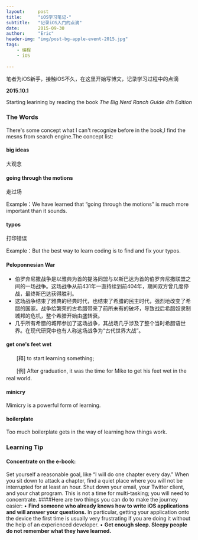 ```yaml
---
layout:     post
title:      "iOS学习笔记-"
subtitle:   "记录iOS入门的点滴"
date:       2015-09-30
author:     "Eric"
header-img: "img/post-bg-apple-event-2015.jpg"
tags:
    - 编程
    - iOS
    
---
```


笔者为iOS新手，接触iOS不久，在这里开始写博文，记录学习过程中的点滴

**2015.10.1**

Starting learining by reading the book *The Big Nerd Ranch Guide 4th Edition*

### The Words
There's some concept what I can't recognize before in the book,I find the mesns from search engine.The concept list:
#### big ideas
大观念
	
#### going through the motions
走过场 

Example：We have learned that “going through the motions” is much more important than it sounds. 
	
#### typos
打印错误 

Example：But the best way to learn coding is to find and fix your typos. 
	
#### Peloponnesian War
* 伯罗奔尼撒战争是以雅典为首的提洛同盟与以斯巴达为首的伯罗奔尼撒联盟之间的一场战争。这场战争从前431年一直持续到前404年，期间双方曾几度停战，最终斯巴达获得胜利。
* 这场战争结束了雅典的经典时代，也结束了希腊的民主时代，强烈地改变了希腊的国家。战争给繁荣的古希腊带来了前所未有的破坏，导致战后希腊奴隶制城邦的危机，整个希腊开始由盛转衰。
* 几乎所有希腊的城邦参加了这场战争，其战场几乎涉及了整个当时希腊语世界。在现代研究中也有人称这场战争为“古代世界大战”。

#### get one's feet wet
　　[释] to start learning something;

　　[例] After graduation, it was the time for Mike to get his feet wet in the real world.
　　
#### minicry
Mimicry is a powerful form of learning.

#### boilerplate
Too much boilerplate gets in the way of learning how things work.

### Learning Tip

#### Concentrate on the e-book:
Set yourself a reasonable goal, like “I will do one chapter every day.” When you sit down to attack a chapter, find a quiet place where you will not be interrupted for at least an hour. Shut down your email, your Twitter client, and your chat program. This is not a time for multi-tasking; you will need to concentrate.
####Here are two things you can do to make the journey easier:• **Find someone who already knows how to write iOS applications and will answer your questions.** In particular, getting your application onto the device the first time is usually very frustrating if you are doing it without the help of an experienced developer.• **Get enough sleep. Sleepy people do not remember what they have learned.**
